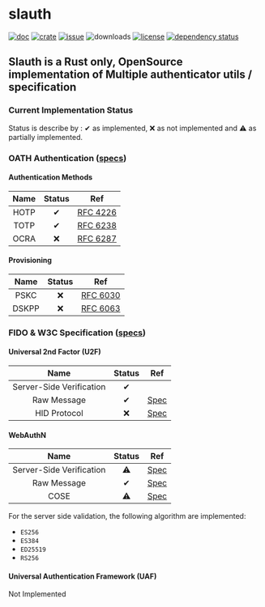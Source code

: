 # slauth
[![doc](https://docs.rs/slauth/badge.svg)](https://docs.rs/slauth/)
[![crate](https://img.shields.io/crates/v/slauth.svg)](https://crates.io/crates/slauth)
[![issue](https://img.shields.io/github/issues/devolutions/slauth.svg)](https://github.com/devolutions/slauth/issues)
![downloads](https://img.shields.io/crates/d/slauth.svg)
[![license](https://img.shields.io/crates/l/slauth.svg)](https://github.com/devolutions/slauth/blob/master/LICENSE)
[![dependency status](https://deps.rs/repo/github/devolutions/slauth/status.svg)](https://deps.rs/repo/github/devolutions/slauth)

## Slauth is a Rust only, OpenSource implementation of Multiple authenticator utils / specification

### Current Implementation Status
Status is describe by : ✔ as implemented, ❌ as not implemented and ⚠️ as partially implemented.

### OATH Authentication ([specs](https://openauthentication.org/specifications-technical-resources/))

#### Authentication Methods

| Name | Status |                        Ref                       |
|:----:|:------:|:-------------------------------------------------:|
| HOTP |    ✔   |  [RFC 4226](https://tools.ietf.org/html/rfc4226) |
| TOTP |    ✔   |  [RFC 6238](https://tools.ietf.org/html/rfc6238) |
| OCRA |    ❌   |  [RFC 6287](https://tools.ietf.org/html/rfc6287) |

#### Provisioning

| Name | Status |                        Ref                       |
|:----:|:------:|:-------------------------------------------------:|
| PSKC |    ❌   | [RFC 6030](https://tools.ietf.org/html/rfc6030) |
| DSKPP |    ❌   |  [RFC 6063](https://tools.ietf.org/html/rfc6063) |


### FIDO & W3C Specification ([specs](https://fidoalliance.org/specifications/download/))

#### Universal 2nd Factor (U2F)

| Name | Status |                        Ref                       |
|:----:|:------:|:-------------------------------------------------:|
| Server-Side Verification |    ✔   |  |
| Raw Message |    ✔   |  [Spec](https://fidoalliance.org/specs/fido-u2f-v1.2-ps-20170411/fido-u2f-raw-message-formats-v1.2-ps-20170411.html) |
| HID Protocol |    ❌   |  [Spec](https://fidoalliance.org/specs/fido-u2f-v1.2-ps-20170411/fido-u2f-hid-protocol-v1.2-ps-20170411.html) |

#### WebAuthN

| Name | Status |                        Ref                       |
|:----:|:------:|:-------------------------------------------------:|
| Server-Side Verification |    ⚠️   | [Spec](https://www.w3.org/TR/webauthn/) |
| Raw Message |    ✔   |  [Spec](https://www.w3.org/TR/webauthn/) |
| COSE |    ⚠️   |  [Spec](https://tools.ietf.org/html/rfc8152) |

For the server side validation, the following algorithm are implemented:
- `ES256`
- `ES384`
- `ED25519`
- `RS256`

#### Universal Authentication Framework (UAF)

Not Implemented
